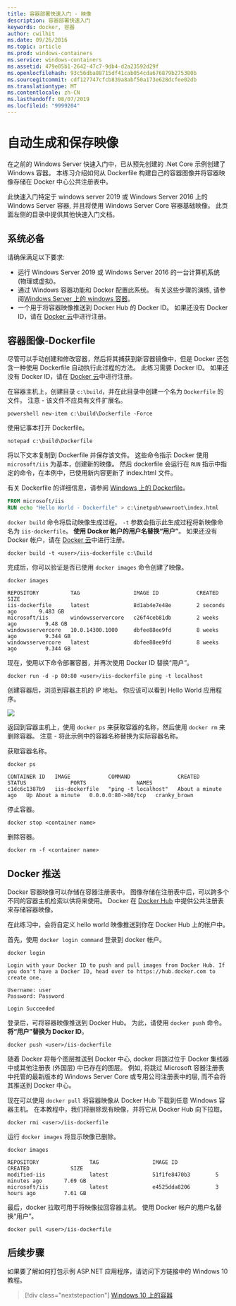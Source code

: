 ```yaml
---
title: 容器部署快速入门 - 映像
description: 容器部署快速入门
keywords: docker, 容器
author: cwilhit
ms.date: 09/26/2016
ms.topic: article
ms.prod: windows-containers
ms.service: windows-containers
ms.assetid: 479e05b1-2642-47c7-9db4-d2a23592d29f
ms.openlocfilehash: 93c56dba88715df41cab054cda676879b275380b
ms.sourcegitcommit: cdf127747cfcb839a8abf50a173e628dcfee02db
ms.translationtype: MT
ms.contentlocale: zh-CN
ms.lasthandoff: 08/07/2019
ms.locfileid: "9999204"
---
```

# <a name="automating-builds-and-saving-images"></a>自动生成和保存映像

在之前的 Windows Server 快速入门中，已从预先创建的 .Net Core 示例创建了 Windows 容器。 本练习介绍如何从 Dockerfile 构建自己的容器图像并将容器映像存储在 Docker 中心公共注册表中。

此快速入门特定于 windows server 2019 或 Windows Server 2016 上的 Windows Server 容器, 并且将使用 Windows Server Core 容器基础映像。 此页面左侧的目录中提供其他快速入门文档。

## <a name="prerequisites"></a>系统必备

请确保满足以下要求:

- 运行 Windows Server 2019 或 Windows Server 2016 的一台计算机系统 (物理或虚拟)。
- 通过 Windows 容器功能和 Docker 配置此系统。 有关这些步骤的演练, 请参阅[Windows Server 上的 windows 容器](./quick-start-windows-server.md)。
- 一个用于将容器映像推送到 Docker Hub 的 Docker ID。 如果还没有 Docker ID，请在 [Docker 云](https://cloud.docker.com/)中进行注册。

## <a name="container-image---dockerfile"></a>容器图像-Dockerfile

尽管可以手动创建和修改容器，然后将其捕获到新容器镜像中，但是 Docker 还包含一种使用 Dockerfile 自动执行此过程的方法。 此练习需要 Docker ID。 如果还没有 Docker ID，请在 [Docker 云](https://cloud.docker.com/)中进行注册。

在容器主机上，创建目录 `c:\build`，并在此目录中创建一个名为 `Dockerfile` 的文件。 注意 - 该文件不应具有文件扩展名。

```console
powershell new-item c:\build\Dockerfile -Force
```

使用记事本打开 Dockerfile。

```console
notepad c:\build\Dockerfile
```

将以下文本复制到 Dockerfile 并保存该文件。 这些命令指示 Docker 使用 `microsoft/iis` 为基本，创建新的映像。 然后 dockerfile 会运行在 `RUN` 指示中指定的命令，在本例中，已使用新内容更新了 index.html 文件。

有关 Dockerfile 的详细信息，请参阅 [Windows 上的 Dockerfile](../manage-docker/manage-windows-dockerfile.md)。

```dockerfile
FROM microsoft/iis
RUN echo "Hello World - Dockerfile" > c:\inetpub\wwwroot\index.html
```

`docker build` 命令将启动映像生成过程。 `-t` 参数会指示此生成过程将新映像命名为 `iis-dockerfile`。 **使用 Docker 帐户的用户名替换“用户”**。 如果还没有 Docker 帐户，请在 [Docker 云](https://cloud.docker.com/)中进行注册。

```console
docker build -t <user>/iis-dockerfile c:\Build
```

完成后，你可以验证是否已使用 `docker images` 命令创建了映像。

```console
docker images

REPOSITORY          TAG                 IMAGE ID            CREATED             SIZE
iis-dockerfile      latest              8d1ab4e7e48e        2 seconds ago       9.483 GB
microsoft/iis       windowsservercore   c26f4ceb81db        2 weeks ago         9.48 GB
windowsservercore   10.0.14300.1000     dbfee88ee9fd        8 weeks ago         9.344 GB
windowsservercore   latest              dbfee88ee9fd        8 weeks ago         9.344 GB
```

现在，使用以下命令部署容器，并再次使用 Docker ID 替换“用户”。

```console
docker run -d -p 80:80 <user>/iis-dockerfile ping -t localhost
```

创建容器后，浏览到容器主机的 IP 地址。 你应该可以看到 Hello World 应用程序。

![](media/dockerfile2.png)

返回到容器主机上，使用 `docker ps` 来获取容器的名称，然后使用 `docker rm` 来删除容器。 注意 - 将此示例中的容器名称替换为实际容器名称。

获取容器名称。

```console
docker ps

CONTAINER ID   IMAGE            COMMAND               CREATED              STATUS              PORTS                NAMES
c1dc6c1387b9   iis-dockerfile   "ping -t localhost"   About a minute ago   Up About a minute   0.0.0.0:80->80/tcp   cranky_brown
```

停止容器。

```console
docker stop <container name>
```

删除容器。

```console
docker rm -f <container name>
```

## <a name="docker-push"></a>Docker 推送

Docker 容器映像可以存储在容器注册表中。 图像存储在注册表中后，可以跨多个不同的容器主机检索以供将来使用。 Docker 在 [Docker Hub](https://hub.docker.com/) 中提供公共注册表来存储容器映像。

在此练习中，会将自定义 hello world 映像推送到你在 Docker Hub 上的帐户中。

首先，使用 `docker login command` 登录到 docker 帐户。

```console
docker login

Login with your Docker ID to push and pull images from Docker Hub. If you don't have a Docker ID, head over to https://hub.docker.com to create one.

Username: user
Password: Password

Login Succeeded
```

登录后，可将容器映像推送到 Docker Hub。 为此，请使用 `docker push` 命令。 **将“用户”替换为 Docker ID**。 

```console
docker push <user>/iis-dockerfile
```

随着 Docker 将每个图层推送到 Docker 中心, docker 将跳过位于 Docker 集线器中或其他注册表 (外国层) 中已存在的图层。  例如, 将跳过 Microsoft 容器注册表中托管的最新版本的 Windows Server Core 或专用公司注册表中的层, 而不会将其推送到 Docker 中心。

现在可以使用 `docker pull` 将容器映像从 Docker Hub 下载到任意 Windows 容器主机。 在本教程中，我们将删除现有映像，并将它从 Docker Hub 向下拉取。 

```console
docker rmi <user>/iis-dockerfile
```

运行 `docker images` 将显示映像已删除。

```console
docker images

REPOSITORY                TAG                 IMAGE ID            CREATED             SIZE
modified-iis              latest              51f1fe8470b3        5 minutes ago       7.69 GB
microsoft/iis             latest              e4525dda8206        3 hours ago         7.61 GB
```

最后，docker 拉取可用于将映像拉回容器主机。 使用 Docker 帐户的用户名替换“用户”。 

```
docker pull <user>/iis-dockerfile
```

## <a name="next-steps"></a>后续步骤

如果要了解如何打包示例 ASP.NET 应用程序，请访问下方链接中的 Windows 10 教程。

> [!div class="nextstepaction"]
> [Windows 10 上的容器](./quick-start-windows-10.md)

